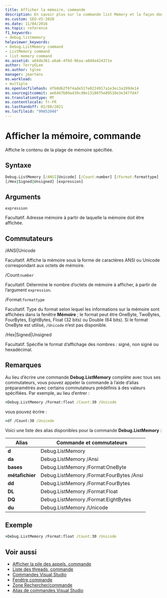 ```yaml
---
title: Afficher la mémoire, commande
description: En savoir plus sur la commande list Memory et la façon dont elle affiche le contenu de la plage de mémoire spécifiée.
ms.custom: SEO-VS-2020
ms.date: 11/04/2016
ms.topic: reference
f1_keywords:
- debug.listmemory
helpviewer_keywords:
- Debug.ListMemory command
- ListMemory command
- list memory command
ms.assetid: a84de361-a6a6-4f6d-96aa-a0d4a424371e
author: TerryGLee
ms.author: tglee
manager: jmartens
ms.workload:
- multiple
ms.openlocfilehash: 4fb0d62f6f4ade51fe0224917a1e3ec3a199de14
ms.sourcegitcommit: ae6d47b09a439cd0e13180f5e89510e3e347fd47
ms.translationtype: MT
ms.contentlocale: fr-FR
ms.lasthandoff: 02/08/2021
ms.locfileid: "99852048"
---
```

# <a name="list-memory-command"></a>Afficher la mémoire, commande
Affiche le contenu de la plage de mémoire spécifiée.

## <a name="syntax"></a>Syntaxe

```cmd
Debug.ListMemory [/ANSI|Unicode] [/Count:number] [/Format:formattype]
[/Hex|Signed|Unsigned] [expression]
```

## <a name="arguments"></a>Arguments
`expression`

Facultatif. Adresse mémoire à partir de laquelle la mémoire doit être affichée.

## <a name="switches"></a>Commutateurs
/ANSI&#124;Unicode

Facultatif. Affiche la mémoire sous la forme de caractères ANSI ou Unicode correspondant aux octets de mémoire.

/Count:`number`

Facultatif. Détermine le nombre d’octets de mémoire à afficher, à partir de l’argument `expression`.

/Format:`formattype`

Facultatif. Type du format selon lequel les informations sur la mémoire sont affichées dans la fenêtre **Mémoire** ; le format peut être OneByte, TwoBytes, FourBytes, EightBytes, Float (32 bits) ou Double (64 bits). Si le format OneByte est utilisé, `/Unicode` n’est pas disponible.

/Hex&#124;Signed&#124;Unsigned

Facultatif. Spécifie le format d’affichage des nombres : signé, non signé ou hexadécimal.

## <a name="remarks"></a>Remarques
Au lieu d’écrire une commande **Debug.ListMemory** complète avec tous ses commutateurs, vous pouvez appeler la commande à l’aide d’alias préparamétrés avec certains commutateurs prédéfinis à des valeurs spécifiées. Par exemple, au lieu d’entrer :

```cmd
>Debug.ListMemory /Format:float /Count:30 /Unicode
```

vous pouvez écrire :

```cmd
>df /Count:30 /Unicode
```

Voici une liste des alias disponibles pour la commande **Debug.ListMemory** :

|Alias|Commande et commutateurs|
|-----------| - |
|**d**|Debug.ListMemory|
|**da**|Debug.ListMemory /Ansi|
|**bases**|Debug.ListMemory /Format:OneByte|
|**métafichier**|Debug.ListMemory /Format:FourBytes /Ansi|
|**dd**|Debug.ListMemory /Format:FourBytes|
|**DL**|Debug.ListMemory /Format:Float|
|**DQ**|Debug.ListMemory /Format:EightBytes|
|**du**|Debug.ListMemory /Unicode|

## <a name="example"></a>Exemple

```cmd
>Debug.ListMemory /Format:float /Count:30 /Unicode
```

## <a name="see-also"></a>Voir aussi

- [Afficher la pile des appels, commande](../../ide/reference/list-call-stack-command.md)
- [Liste des threads, commande](../../ide/reference/list-threads-command.md)
- [Commandes Visual Studio](../../ide/reference/visual-studio-commands.md)
- [Fenêtre commande](../../ide/reference/command-window.md)
- [Zone Rechercher/commande](../../ide/find-command-box.md)
- [Alias de commandes Visual Studio](../../ide/reference/visual-studio-command-aliases.md)
